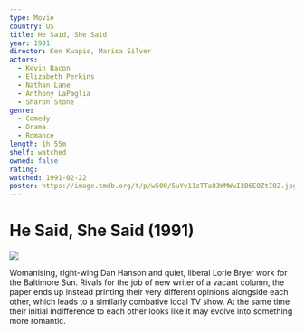```yaml
---
type: Movie
country: US
title: He Said, She Said
year: 1991
director: Ken Kwapis, Marisa Silver
actors:
  - Kevin Bacon
  - Elizabeth Perkins
  - Nathan Lane
  - Anthony LaPaglia
  - Sharon Stone
genre:
  - Comedy
  - Drama
  - Romance
length: 1h 55m
shelf: watched
owned: false
rating:
watched: 1991-02-22
poster: https://image.tmdb.org/t/p/w500/5uYv11zTTa83WMWwI3B6EOZtI0Z.jpg
---
```


# He Said, She Said (1991)

![](https://image.tmdb.org/t/p/w500/5uYv11zTTa83WMWwI3B6EOZtI0Z.jpg)

Womanising, right-wing Dan Hanson and quiet, liberal Lorie Bryer work for the Baltimore Sun. Rivals for the job of new writer of a vacant column, the paper ends up instead printing their very different opinions alongside each other, which leads to a similarly combative local TV show. At the same time their initial indifference to each other looks like it may evolve into something more romantic.